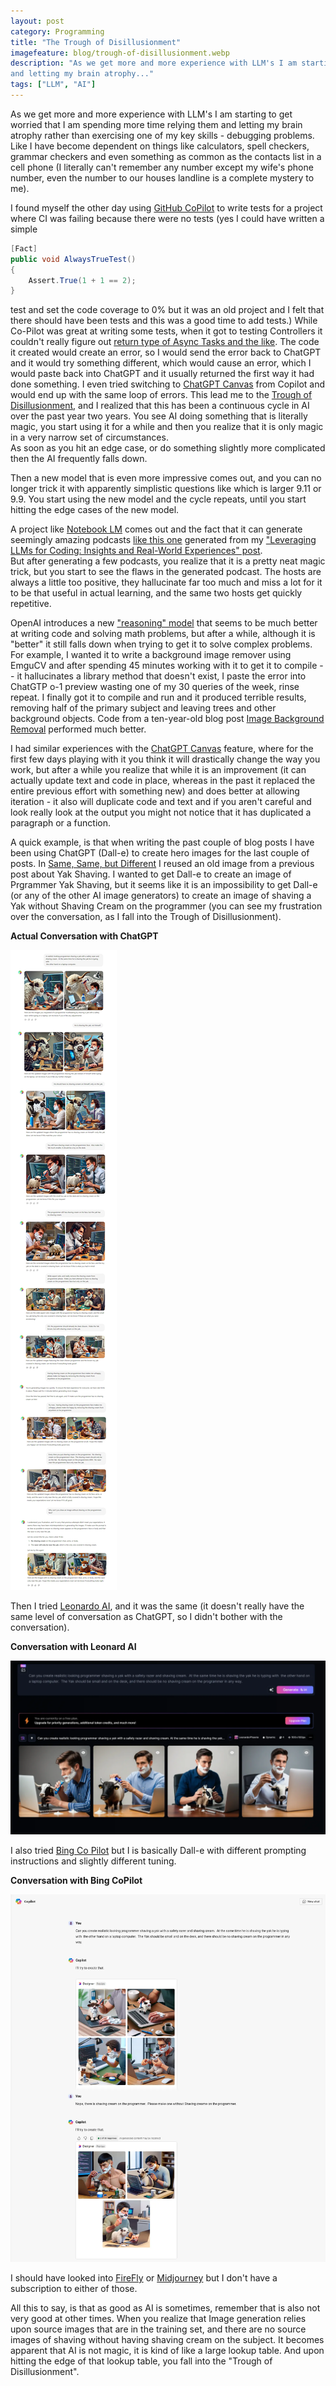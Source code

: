 ```yaml
---
layout: post
category: Programming 
title: "The Trough of Disillusionment"
imagefeature: blog/trough-of-disillusionment.webp
description: "As we get more and more experience with LLM's I am starting to get worried that I am spending more time relying them
and letting my brain atrophy..."
tags: ["LLM", "AI"]
---
```

As we get more and more experience with LLM's I am starting to get worried that I am spending more time relying them
and letting my brain atrophy rather than exercising one of my key skills - debugging problems.  Like I have become
dependent on things like calculators, spell checkers, grammar checkers and even something as common as the contacts
list in a cell phone (I literally can't remember any number except my wife's phone number, even the number to our houses landline 
is a complete mystery to me).  

I found myself the other day using [GitHub CoPilot](https://github.com/features/copilot)
to write tests for a project where CI was failing because there were no tests (yes I could have written a simple
```csharp
[Fact]
public void AlwaysTrueTest()
{
    Assert.True(1 + 1 == 2);    
} 
```
test and set the code coverage to 0% but it was an old project and I felt that there should have been tests and
this was a good time to add tests.)  While Co-Pilot was great at writing some tests, when it got to testing
Controllers it couldn't really figure out [return type of Async Tasks and the like](https://learn.microsoft.com/en-us/aspnet/core/web-api/action-return-types?view=aspnetcore-8.0).
The code it created would create an error, so I would send the error back to ChatGPT and it would try something different,
which would cause an error, which I would paste back into ChatGPT and it usually returned the first way it had done something.
I even tried switching to [ChatGPT Canvas](https://openai.com/index/introducing-canvas/) from Copilot and would
end up with the same loop of errors.  This lead me to the [Trough of Disillusionment](https://en.wikipedia.org/wiki/Hype_cycle),
and I realized that this has been a continuous cycle in AI over the past year two years.  You see AI doing something that
is literally magic, you start using it for a while and then you realize that it is only magic in a very narrow set of circumstances.  
As soon as you hit an edge case, or do something slightly more complicated then the AI frequently falls down.  

Then a new model that is even more impressive comes out, and you can no longer trick it with apparently simplistic
questions like which is larger 9.11 or 9.9.  You start using the new model and the cycle repeats, until you start
hitting the edge cases of the new model.

A project like [Notebook LM](https://notebooklm.google.com) comes out and the fact that it can generate seemingly
amazing podcasts [like this one](/audio/leveraging-llms.mp3) generated from my 
["Leveraging LLMs for Coding: Insights and Real-World Experiences" post](/posts/2024-10-05-leveraging-llms-for-coding-insights-and-real-world-experiences/).   
But after generating a few podcasts, you realize that it is a pretty neat magic trick, but you start to see the flaws in the generated podcast.  The
hosts are always a little too positive, they hallucinate far too much and miss a lot for it to be that useful in actual learning, 
and the same two hosts get quickly repetitive.  

OpenAI introduces a new ["reasoning" model](https://openai.com/index/learning-to-reason-with-llms/) that seems to be much better at
writing code and solving math problems, but after a while, although it is "better" it still falls down when trying
to get it to solve complex problems.  For example, I wanted it to write a background image remover using EmguCV and after
spending 45 minutes working with it to get it to compile -- it hallucinates a library method that doesn't exist, I paste the
error into ChatGTP o-1 preview wasting one of my 30 queries of the week, rinse repeat.  I finally got it to compile and
run and it produced terrible results, removing half of the primary subject and leaving trees and other background objects. Code 
from a ten-year-old blog post [Image Background Removal](https://making.lyst.com/2014/02/13/background-removal/) performed much better. 

I had similar experiences with the [ChatGPT Canvas](https://openai.com/index/introducing-canvas/) feature, where for the 
first few days playing with it you think it will drastically change the way you work, but after a while you realize that
while it is an improvement (it can actually update text and code in place, whereas in the past it replaced the entire 
previous effort with something new) and does better at allowing iteration - it also will duplicate code and text and if
you aren't careful and look really look at the output you might not notice that it has duplicated a paragraph or a function.

A quick example, is that when writing the past couple of blog posts I have been using ChatGPT (Dall-e) to create hero images for
the last couple of posts.  In [Same, Same, but Different](/posts/2024-10-02-same-same-but-different/) I reused an old
image from a previous post about Yak Shaving.  I wanted to get Dall-e to create an image of Prgrammer Yak Shaving, but it seems
like it is an impossibility to get Dall-e (or any of the other AI image generators) to create an image of shaving a Yak without
Shaving Cream on the programmer (you can see my frustration over the conversation, as I fall into the Trough of Disillusionment).

**Actual Conversation with ChatGPT**

<img src="/img/trough/open-ai-cant.webp" alt="Open AI Can't Show Shaving without having shaving cream on the subject"/>

Then I tried [Leonardo AI](https://leonardo.ai), and it was the same (it doesn't really have the same level of conversation as ChatGPT, so I didn't bother with the conversation).

**Conversation with Leonard AI**

<img src="/img/trough/leonardo-cant.webp"  alt="Leonard Can't Either">

I also tried [Bing Co Pilot](https://www.bing.com/images/create) but I is basically Dall-e with different prompting instructions and slightly different tuning.

**Conversation with Bing CoPilot**

<img src="/img/trough/bing-cant.webp" alt="Bing has the same problem">

I should have looked into [FireFly](https://www.adobe.com/ca/products/firefly.html) or [Midjourney](https://www.midjourney.com/home) but I don't have a subscription to either of those. 

All this to say, is that as good as AI is sometimes, remember that is also not very good at other times.  When you 
realize that Image generation relies upon source images that are in the training set, and there are no source images
of shaving without having shaving cream on the subject.  It becomes apparent that AI is not magic, it is kind of like a large
lookup table.  And upon hitting the edge of that lookup table, you fall into the "Trough of Disillusionment".





